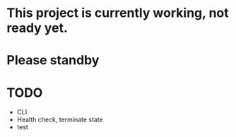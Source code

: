 # This project is currently working, not ready yet.

# Please standby

# TODO

- CLI
- Health check, terminate state
- test
